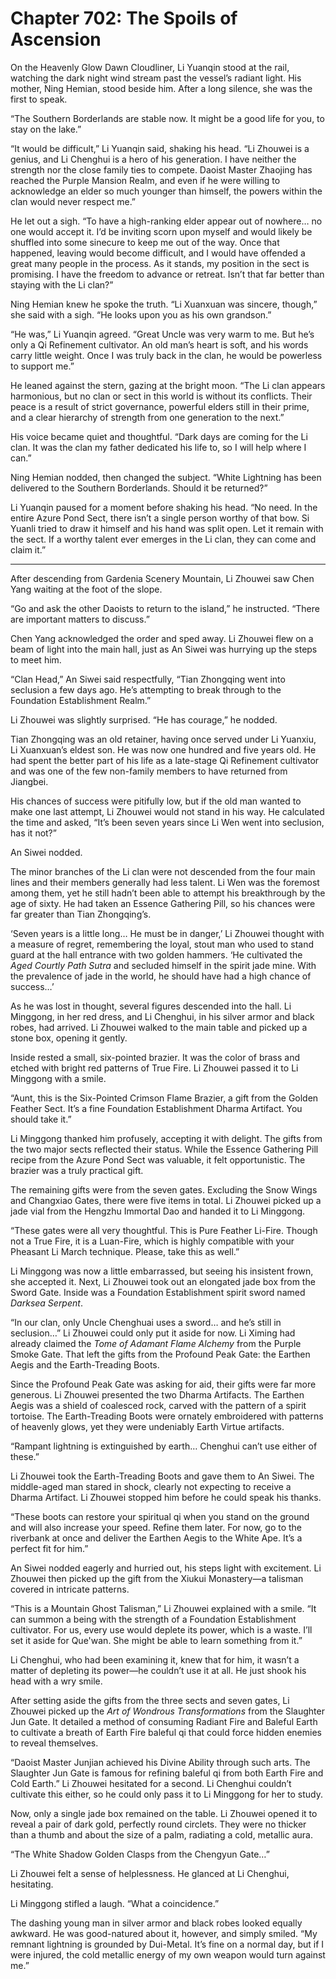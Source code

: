 # Chapter 702: The Spoils of Ascension

On the Heavenly Glow Dawn Cloudliner, Li Yuanqin stood at the rail, watching the dark night wind stream past the vessel’s radiant light. His mother, Ning Hemian, stood beside him. After a long silence, she was the first to speak.

“The Southern Borderlands are stable now. It might be a good life for you, to stay on the lake.”

“It would be difficult,” Li Yuanqin said, shaking his head. “Li Zhouwei is a genius, and Li Chenghui is a hero of his generation. I have neither the strength nor the close family ties to compete. Daoist Master Zhaojing has reached the Purple Mansion Realm, and even if he were willing to acknowledge an elder so much younger than himself, the powers within the clan would never respect me.”

He let out a sigh. “To have a high-ranking elder appear out of nowhere… no one would accept it. I’d be inviting scorn upon myself and would likely be shuffled into some sinecure to keep me out of the way. Once that happened, leaving would become difficult, and I would have offended a great many people in the process. As it stands, my position in the sect is promising. I have the freedom to advance or retreat. Isn’t that far better than staying with the Li clan?”

Ning Hemian knew he spoke the truth. “Li Xuanxuan was sincere, though,” she said with a sigh. “He looks upon you as his own grandson.”

“He was,” Li Yuanqin agreed. “Great Uncle was very warm to me. But he’s only a Qi Refinement cultivator. An old man’s heart is soft, and his words carry little weight. Once I was truly back in the clan, he would be powerless to support me.”

He leaned against the stern, gazing at the bright moon. “The Li clan appears harmonious, but no clan or sect in this world is without its conflicts. Their peace is a result of strict governance, powerful elders still in their prime, and a clear hierarchy of strength from one generation to the next.”

His voice became quiet and thoughtful. “Dark days are coming for the Li clan. It was the clan my father dedicated his life to, so I will help where I can.”

Ning Hemian nodded, then changed the subject. “White Lightning has been delivered to the Southern Borderlands. Should it be returned?”

Li Yuanqin paused for a moment before shaking his head. “No need. In the entire Azure Pond Sect, there isn’t a single person worthy of that bow. Si Yuanli tried to draw it himself and his hand was split open. Let it remain with the sect. If a worthy talent ever emerges in the Li clan, they can come and claim it.”

***

After descending from Gardenia Scenery Mountain, Li Zhouwei saw Chen Yang waiting at the foot of the slope.

“Go and ask the other Daoists to return to the island,” he instructed. “There are important matters to discuss.”

Chen Yang acknowledged the order and sped away. Li Zhouwei flew on a beam of light into the main hall, just as An Siwei was hurrying up the steps to meet him.

“Clan Head,” An Siwei said respectfully, “Tian Zhongqing went into seclusion a few days ago. He’s attempting to break through to the Foundation Establishment Realm.”

Li Zhouwei was slightly surprised. “He has courage,” he nodded.

Tian Zhongqing was an old retainer, having once served under Li Yuanxiu, Li Xuanxuan’s eldest son. He was now one hundred and five years old. He had spent the better part of his life as a late-stage Qi Refinement cultivator and was one of the few non-family members to have returned from Jiangbei.

His chances of success were pitifully low, but if the old man wanted to make one last attempt, Li Zhouwei would not stand in his way. He calculated the time and asked, “It’s been seven years since Li Wen went into seclusion, has it not?”

An Siwei nodded.

The minor branches of the Li clan were not descended from the four main lines and their members generally had less talent. Li Wen was the foremost among them, yet he still hadn’t been able to attempt his breakthrough by the age of sixty. He had taken an Essence Gathering Pill, so his chances were far greater than Tian Zhongqing’s.

‘Seven years is a little long… He must be in danger,’ Li Zhouwei thought with a measure of regret, remembering the loyal, stout man who used to stand guard at the hall entrance with two golden hammers. ‘He cultivated the *Aged Courtly Path Sutra* and secluded himself in the spirit jade mine. With the prevalence of jade in the world, he should have had a high chance of success…’

As he was lost in thought, several figures descended into the hall. Li Minggong, in her red dress, and Li Chenghui, in his silver armor and black robes, had arrived. Li Zhouwei walked to the main table and picked up a stone box, opening it gently.

Inside rested a small, six-pointed brazier. It was the color of brass and etched with bright red patterns of True Fire. Li Zhouwei passed it to Li Minggong with a smile.

“Aunt, this is the Six-Pointed Crimson Flame Brazier, a gift from the Golden Feather Sect. It’s a fine Foundation Establishment Dharma Artifact. You should take it.”

Li Minggong thanked him profusely, accepting it with delight. The gifts from the two major sects reflected their status. While the Essence Gathering Pill recipe from the Azure Pond Sect was valuable, it felt opportunistic. The brazier was a truly practical gift.

The remaining gifts were from the seven gates. Excluding the Snow Wings and Changxiao Gates, there were five items in total. Li Zhouwei picked up a jade vial from the Hengzhu Immortal Dao and handed it to Li Minggong.

“These gates were all very thoughtful. This is Pure Feather Li-Fire. Though not a True Fire, it is a Luan-Fire, which is highly compatible with your Pheasant Li March technique. Please, take this as well.”

Li Minggong was now a little embarrassed, but seeing his insistent frown, she accepted it. Next, Li Zhouwei took out an elongated jade box from the Sword Gate. Inside was a Foundation Establishment spirit sword named *Darksea Serpent*.

“In our clan, only Uncle Chenghuai uses a sword… and he’s still in seclusion…” Li Zhouwei could only put it aside for now. Li Ximing had already claimed the *Tome of Adamant Flame Alchemy* from the Purple Smoke Gate. That left the gifts from the Profound Peak Gate: the Earthen Aegis and the Earth-Treading Boots.

Since the Profound Peak Gate was asking for aid, their gifts were far more generous. Li Zhouwei presented the two Dharma Artifacts. The Earthen Aegis was a shield of coalesced rock, carved with the pattern of a spirit tortoise. The Earth-Treading Boots were ornately embroidered with patterns of heavenly glows, yet they were undeniably Earth Virtue artifacts.

“Rampant lightning is extinguished by earth… Chenghui can’t use either of these.”

Li Zhouwei took the Earth-Treading Boots and gave them to An Siwei. The middle-aged man stared in shock, clearly not expecting to receive a Dharma Artifact. Li Zhouwei stopped him before he could speak his thanks.

“These boots can restore your spiritual qi when you stand on the ground and will also increase your speed. Refine them later. For now, go to the riverbank at once and deliver the Earthen Aegis to the White Ape. It’s a perfect fit for him.”

An Siwei nodded eagerly and hurried out, his steps light with excitement. Li Zhouwei then picked up the gift from the Xiukui Monastery—a talisman covered in intricate patterns.

“This is a Mountain Ghost Talisman,” Li Zhouwei explained with a smile. “It can summon a being with the strength of a Foundation Establishment cultivator. For us, every use would deplete its power, which is a waste. I’ll set it aside for Que'wan. She might be able to learn something from it.”

Li Chenghui, who had been examining it, knew that for him, it wasn’t a matter of depleting its power—he couldn’t use it at all. He just shook his head with a wry smile.

After setting aside the gifts from the three sects and seven gates, Li Zhouwei picked up the *Art of Wondrous Transformations* from the Slaughter Jun Gate. It detailed a method of consuming Radiant Fire and Baleful Earth to cultivate a breath of Earth Fire baleful qi that could force hidden enemies to reveal themselves.

“Daoist Master Junjian achieved his Divine Ability through such arts. The Slaughter Jun Gate is famous for refining baleful qi from both Earth Fire and Cold Earth.” Li Zhouwei hesitated for a second. Li Chenghui couldn’t cultivate this either, so he could only pass it to Li Minggong for her to study.

Now, only a single jade box remained on the table. Li Zhouwei opened it to reveal a pair of dark gold, perfectly round circlets. They were no thicker than a thumb and about the size of a palm, radiating a cold, metallic aura.

“The White Shadow Golden Clasps from the Chengyun Gate…”

Li Zhouwei felt a sense of helplessness. He glanced at Li Chenghui, hesitating.

Li Minggong stifled a laugh. “What a coincidence.”

The dashing young man in silver armor and black robes looked equally awkward. He was good-natured about it, however, and simply smiled. “My remnant lightning is grounded by Dui-Metal. It’s fine on a normal day, but if I were injured, the cold metallic energy of my own weapon would turn against me.”